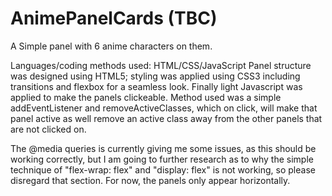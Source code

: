 # AnimePanelCards (TBC)
A Simple panel with 6 anime characters on them. 

Languages/coding methods used: HTML/CSS/JavaScript
Panel structure was designed using HTML5; styling was applied using CSS3 including transitions and flexbox for a seamless look. Finally light Javascript was applied to make the panels clickeable. Method used was a simple addEventListener and removeActiveClasses, which on click, will make that panel active as well remove an active class away from the other panels that are not clicked on. 


The @media queries is currently giving me some issues, as this should be working correctly, but I am going to further research as to why the simple technique of "flex-wrap: flex" and "display: flex" is not working, so please disregard that section. For now, the panels only appear horizontally. 
